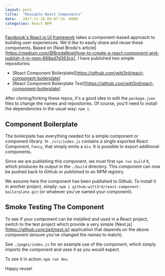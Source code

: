 ```yaml
---
layout: post
title:  "Reusable React Components"
date:   2017-11-16 09:07:14 -0800
categories: React NPM
---
```

[Facebook's React.js UI framework](https://reactjs.org/) takes a component-based approach to building user experiences.  We'd like to easily share and reuse these components.  Based on [Noel Broda's article][https://medium.com/@BrodaNoel/how-to-create-a-react-component-and-publish-it-in-npm-668ad7d363ce], I have published two simple repositories:

- [React Component Boilerplate][https://github.com/witt3rd/react-component-boilerplate]
- [React Component Boilerplate Test][https://github.com/witt3rd/react-component-boilerplate]

After cloning/forking these repos, it's a good idea to edit the `package.json` files to change the names and repositories.  Of course, you'll need to install the dependencies in the usual way: `npm i`.

## Component Boilerplate

The boilerplate has everything needed for a simple component or component library.  In `./src/index.js` contains a single exported React Component, `Fancy`, that simply emits a `div`.  It is possible to export additional components.

Since we are publishing this component, we must first `npm run build` it, which produces its output in the `./build` directory.  This component can now be pushed back to Github or published to an NPM registry.

We assume here the component has been published to Github.  To install it in another project, simply: `npm i github:witt3rd/react-component-boilerplate.git` (or whatever you've named your component).

## Smoke Testing The Component

To see if your component can be installed and used in a React project, switch to the test project which provide a very simple [Next.js][https://github.com/zeit/next.js] application that depends on the above component (ensure you've changed the names to match).

See `./pages/index.js` for an example use of the component, which simply imports the component and uses it as you would expect.

To see it in action: `npm run dev`.

Happy reuse!
